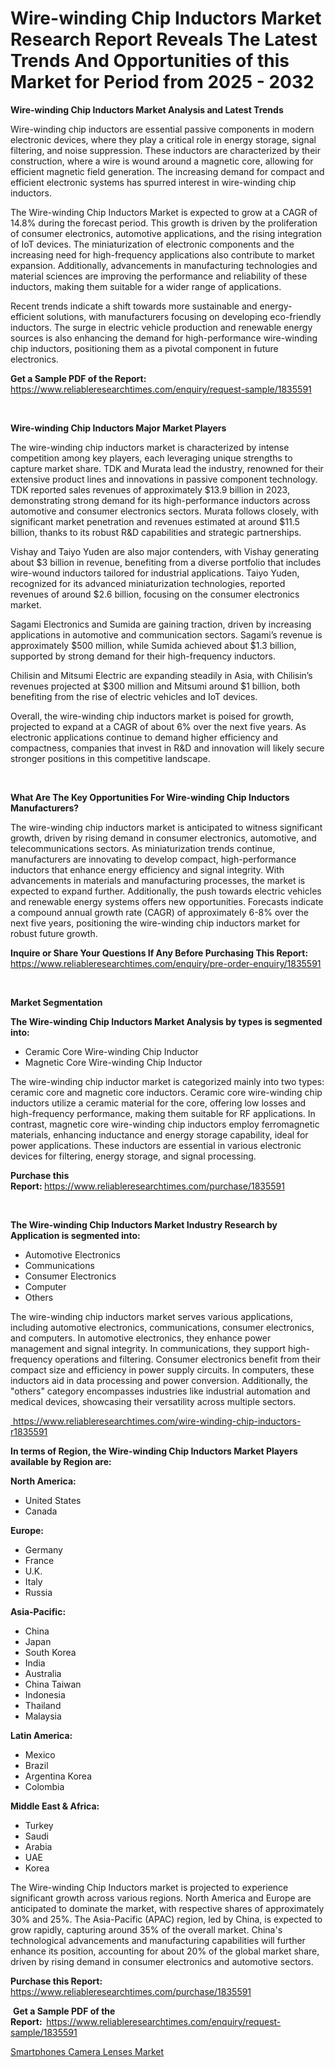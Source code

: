 <p><h1>Wire-winding Chip Inductors Market Research Report Reveals The Latest Trends And Opportunities of this Market for Period from 2025 - 2032</h1></p><p><strong>Wire-winding Chip Inductors Market Analysis and Latest Trends</strong></p>
<p><p>Wire-winding chip inductors are essential passive components in modern electronic devices, where they play a critical role in energy storage, signal filtering, and noise suppression. These inductors are characterized by their construction, where a wire is wound around a magnetic core, allowing for efficient magnetic field generation. The increasing demand for compact and efficient electronic systems has spurred interest in wire-winding chip inductors.</p><p>The Wire-winding Chip Inductors Market is expected to grow at a CAGR of 14.8% during the forecast period. This growth is driven by the proliferation of consumer electronics, automotive applications, and the rising integration of IoT devices. The miniaturization of electronic components and the increasing need for high-frequency applications also contribute to market expansion. Additionally, advancements in manufacturing technologies and material sciences are improving the performance and reliability of these inductors, making them suitable for a wider range of applications.</p><p>Recent trends indicate a shift towards more sustainable and energy-efficient solutions, with manufacturers focusing on developing eco-friendly inductors. The surge in electric vehicle production and renewable energy sources is also enhancing the demand for high-performance wire-winding chip inductors, positioning them as a pivotal component in future electronics.</p></p>
<p><strong>Get a Sample PDF of the Report:&nbsp;</strong> <a href="https://www.reliableresearchtimes.com/enquiry/request-sample/1835591?utm_campaign=2196&utm_medium=2&utm_source=Github&utm_content=ia&utm_term=26032025&utm_id=wire-winding-chip-inductors">https://www.reliableresearchtimes.com/enquiry/request-sample/1835591</a></p>
<p>&nbsp;</p>
<p><strong>Wire-winding Chip Inductors Major Market Players</strong></p>
<p><p>The wire-winding chip inductors market is characterized by intense competition among key players, each leveraging unique strengths to capture market share. TDK and Murata lead the industry, renowned for their extensive product lines and innovations in passive component technology. TDK reported sales revenues of approximately $13.9 billion in 2023, demonstrating strong demand for its high-performance inductors across automotive and consumer electronics sectors. Murata follows closely, with significant market penetration and revenues estimated at around $11.5 billion, thanks to its robust R&D capabilities and strategic partnerships.</p><p>Vishay and Taiyo Yuden are also major contenders, with Vishay generating about $3 billion in revenue, benefiting from a diverse portfolio that includes wire-wound inductors tailored for industrial applications. Taiyo Yuden, recognized for its advanced miniaturization technologies, reported revenues of around $2.6 billion, focusing on the consumer electronics market.</p><p>Sagami Electronics and Sumida are gaining traction, driven by increasing applications in automotive and communication sectors. Sagami’s revenue is approximately $500 million, while Sumida achieved about $1.3 billion, supported by strong demand for their high-frequency inductors.</p><p>Chilisin and Mitsumi Electric are expanding steadily in Asia, with Chilisin’s revenues projected at $300 million and Mitsumi around $1 billion, both benefiting from the rise of electric vehicles and IoT devices.</p><p>Overall, the wire-winding chip inductors market is poised for growth, projected to expand at a CAGR of about 6% over the next five years. As electronic applications continue to demand higher efficiency and compactness, companies that invest in R&D and innovation will likely secure stronger positions in this competitive landscape.</p></p>
<p>&nbsp;</p>
<p><strong>What Are The Key Opportunities For Wire-winding Chip Inductors Manufacturers?</strong></p>
<p><p>The wire-winding chip inductors market is anticipated to witness significant growth, driven by rising demand in consumer electronics, automotive, and telecommunications sectors. As miniaturization trends continue, manufacturers are innovating to develop compact, high-performance inductors that enhance energy efficiency and signal integrity. With advancements in materials and manufacturing processes, the market is expected to expand further. Additionally, the push towards electric vehicles and renewable energy systems offers new opportunities. Forecasts indicate a compound annual growth rate (CAGR) of approximately 6-8% over the next five years, positioning the wire-winding chip inductors market for robust future growth.</p></p>
<p><strong>Inquire or Share Your Questions If Any Before Purchasing This Report:</strong> <a href="https://www.reliableresearchtimes.com/enquiry/pre-order-enquiry/1835591?utm_campaign=2196&utm_medium=2&utm_source=Github&utm_content=ia&utm_term=26032025&utm_id=wire-winding-chip-inductors">https://www.reliableresearchtimes.com/enquiry/pre-order-enquiry/1835591</a></p>
<p>&nbsp;</p>
<p><strong>Market Segmentation</strong></p>
<p><strong>The Wire-winding Chip Inductors Market Analysis by types is segmented into:</strong></p>
<p><ul><li>Ceramic Core Wire-winding Chip Inductor</li><li>Magnetic Core Wire-winding Chip Inductor</li></ul></p>
<p><p>The wire-winding chip inductor market is categorized mainly into two types: ceramic core and magnetic core inductors. Ceramic core wire-winding chip inductors utilize a ceramic material for the core, offering low losses and high-frequency performance, making them suitable for RF applications. In contrast, magnetic core wire-winding chip inductors employ ferromagnetic materials, enhancing inductance and energy storage capability, ideal for power applications. These inductors are essential in various electronic devices for filtering, energy storage, and signal processing.</p></p>
<p><strong>Purchase this Report:&nbsp;</strong><a href="https://www.reliableresearchtimes.com/purchase/1835591?utm_campaign=2196&utm_medium=2&utm_source=Github&utm_content=ia&utm_term=26032025&utm_id=wire-winding-chip-inductors">https://www.reliableresearchtimes.com/purchase/1835591</a></p>
<p>&nbsp;</p>
<p><strong>The Wire-winding Chip Inductors Market Industry Research by Application is segmented into:</strong></p>
<p><ul><li>Automotive Electronics</li><li>Communications</li><li>Consumer Electronics</li><li>Computer</li><li>Others</li></ul></p>
<p><p>The wire-winding chip inductors market serves various applications, including automotive electronics, communications, consumer electronics, and computers. In automotive electronics, they enhance power management and signal integrity. In communications, they support high-frequency operations and filtering. Consumer electronics benefit from their compact size and efficiency in power supply circuits. In computers, these inductors aid in data processing and power conversion. Additionally, the "others" category encompasses industries like industrial automation and medical devices, showcasing their versatility across multiple sectors.</p></p>
<p><a href="https://www.reliableresearchtimes.com/wire-winding-chip-inductors-r1835591?utm_campaign=2196&utm_medium=2&utm_source=Github&utm_content=ia&utm_term=26032025&utm_id=wire-winding-chip-inductors">&nbsp;https://www.reliableresearchtimes.com/wire-winding-chip-inductors-r1835591</a></p>
<p><strong>In terms of Region, the Wire-winding Chip Inductors Market Players available by Region are:</strong></p>
<p>
    <p> <strong> North America: </strong>
        <ul>
            <li>United States</li>
            <li>Canada</li>
        </ul>
        </p> 
    <p> <strong> Europe: </strong>
        <ul>
            <li>Germany</li>
            <li>France</li>
            <li>U.K.</li>
            <li>Italy</li>
            <li>Russia</li>
        </ul>
        </p> 
    <p> <strong> Asia-Pacific: </strong>
        <ul>
            <li>China</li>
            <li>Japan</li>
            <li>South Korea</li>
            <li>India</li>
            <li>Australia</li>
            <li>China Taiwan</li>
            <li>Indonesia</li>
            <li>Thailand</li>
            <li>Malaysia</li>
        </ul>
        </p> 
    <p> <strong> Latin America: </strong>
        <ul>
            <li>Mexico</li>
            <li>Brazil</li>
            <li>Argentina Korea</li>
            <li>Colombia</li>
        </ul>
        </p> 
    <p> <strong> Middle East & Africa: </strong>
        <ul>
            <li>Turkey</li>
            <li>Saudi</li>
            <li>Arabia</li>
            <li>UAE</li>
            <li>Korea</li>
        </ul>
    </p>
    </p>
<p><p>The Wire-winding Chip Inductors market is projected to experience significant growth across various regions. North America and Europe are anticipated to dominate the market, with respective shares of approximately 30% and 25%. The Asia-Pacific (APAC) region, led by China, is expected to grow rapidly, capturing around 35% of the overall market. China's technological advancements and manufacturing capabilities will further enhance its position, accounting for about 20% of the global market share, driven by rising demand in consumer electronics and automotive sectors.</p></p>
<p><strong>Purchase this Report: </strong><a href="https://www.reliableresearchtimes.com/purchase/1835591?utm_campaign=2196&utm_medium=2&utm_source=Github&utm_content=ia&utm_term=26032025&utm_id=wire-winding-chip-inductors">https://www.reliableresearchtimes.com/purchase/1835591</a></p>
<p>&nbsp;<strong>Get a Sample PDF of the Report:&nbsp;&nbsp;</strong><a href="https://www.reliableresearchtimes.com/enquiry/request-sample/1835591?utm_campaign=2196&utm_medium=2&utm_source=Github&utm_content=ia&utm_term=26032025&utm_id=wire-winding-chip-inductors">https://www.reliableresearchtimes.com/enquiry/request-sample/1835591</a></p>
<p><strong></strong></p>
<p><p><a href="https://github.com/safatabhee/Market-Research-Report-List-1/blob/main/smartphones-camera-lenses-market.md?utm_campaign=2196&utm_medium=2&utm_source=Github&utm_content=ia&utm_term=26032025&utm_id=wire-winding-chip-inductors">Smartphones Camera Lenses Market</a></p></p>
